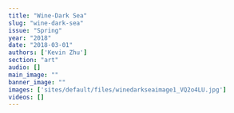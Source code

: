 ```yaml
---
title: "Wine-Dark Sea"
slug: "wine-dark-sea"
issue: "Spring"
year: "2018"
date: "2018-03-01"
authors: ['Kevin Zhu']
section: "art"
audio: []
main_image: ""
banner_image: ""
images: ['sites/default/files/winedarkseaimage1_VQ2o4LU.jpg']
videos: []
---
```

